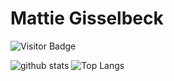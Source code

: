 # Mattie Gisselbeck

![Visitor Badge](https://visitor-badge.laobi.icu/badge?page_id=mattiegisselbeck.mattiegisselbeck)


![github stats](https://github-readme-stats.vercel.app/api?username=mattiegisselbeck&show_icons=true)
![Top Langs](https://github-readme-stats.vercel.app/api/top-langs/?username=mattiegisselbeck&langs_count=3&hide=go,html,css,tex)

<!-- ![Top Langs](https://github-readme-stats.vercel.app/api/top-langs/?username=mattiegisselbeck&langs_count=5) -->

 
